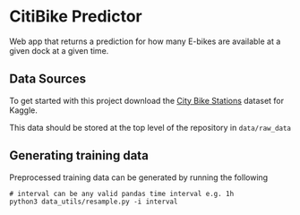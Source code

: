 # CitiBike Predictor

Web app that returns a prediction for how many E-bikes are available at a given dock at a given time.

## Data Sources

To get started with this project download the [City Bike Stations](https://www.kaggle.com/datasets/rosenthal/citi-bike-stations?resource=download) dataset for Kaggle.

This data should be stored at the top level of the repository in `data/raw_data`

## Generating training data

Preprocessed training data can be generated by running the following

```
# interval can be any valid pandas time interval e.g. 1h
python3 data_utils/resample.py -i interval
```

